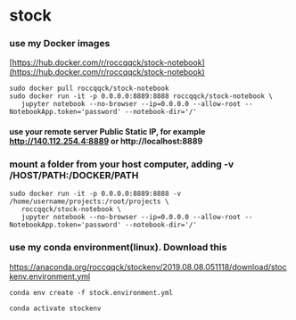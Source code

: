 # stock

### use my Docker images
[https://hub.docker.com/r/roccqqck/stock-notebook](https://hub.docker.com/r/roccqqck/stock-notebook)
`````` 
sudo docker pull roccqqck/stock-notebook
sudo docker run -it -p 0.0.0.0:8889:8888 roccqqck/stock-notebook \
   jupyter notebook --no-browser --ip=0.0.0.0 --allow-root --NotebookApp.token='password' --notebook-dir='/'
``````
#### use your remote server Public Static IP, for example  http://140.112.254.4:8889 or http://localhost:8889



### mount a folder from your host computer, adding -v /HOST/PATH:/DOCKER/PATH 
`````` 
sudo docker run -it -p 0.0.0.0:8889:8888 -v /home/username/projects:/root/projects \
   roccqqck/stock-notebook \
   jupyter notebook --no-browser --ip=0.0.0.0 --allow-root --NotebookApp.token='password' --notebook-dir='/'
``````


### use my conda environment(linux). Download this
https://anaconda.org/roccqqck/stockenv/2019.08.08.051118/download/stockenv.environment.yml
```
conda env create -f stock.environment.yml

conda activate stockenv
```
